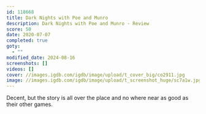 ```yaml
---
id: 118668
title: Dark Nights with Poe and Munro
description: Dark Nights with Poe and Munro - Review
score: 50
date: 2020-07-07
completed: true
goty:
  - ""
modified_date: 2024-08-16
screenshots: []
videos: []
cover: //images.igdb.com/igdb/image/upload/t_cover_big/co2911.jpg
image: //images.igdb.com/igdb/image/upload/t_screenshot_huge/sc7a1w.jpg
---
```

Decent, but the story is all over the place and no where near as good as their other games.